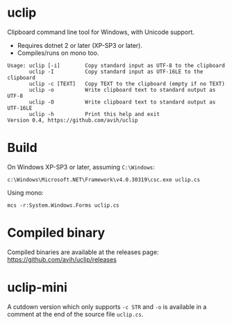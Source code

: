# uclip
Clipboard command line tool for Windows, with Unicode support.

- Requires dotnet 2 or later (XP-SP3 or later).
- Compiles/runs on mono too.

```
Usage: uclip [-i]        Copy standard input as UTF-8 to the clipboard
       uclip -I          Copy standard input as UTF-16LE to the clipboard
       uclip -c [TEXT]   Copy TEXT to the clipboard (empty if no TEXT)
       uclip -o          Write clipboard text to standard output as UTF-8
       uclip -O          Write clipboard text to standard output as UTF-16LE
       uclip -h          Print this help and exit
Version 0.4, https://github.com/avih/uclip
```


# Build

On Windows XP-SP3 or later, assuming `C:\Windows`:
```
c:\Windows\Microsoft.NET\Framework\v4.0.30319\csc.exe uclip.cs
```

Using mono:
```
mcs -r:System.Windows.Forms uclip.cs
```


# Compiled binary

Compiled binaries are available at the releases page:
https://github.com/avih/uclip/releases


# uclip-mini

A cutdown version which only supports `-c STR` and `-o` is available
in a comment at the end of the source file `uclip.cs`.
